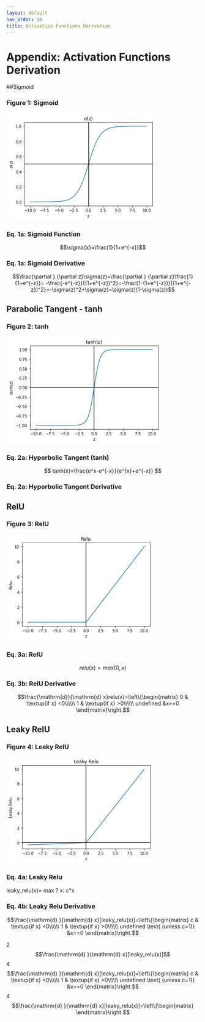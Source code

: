 ```yaml
---
layout: default
nav_order: 16
title: Activation Functions Derivation
---
```

# Appendix: Activation Functions Derivation

##Sigmoid


### Figure 1: Sigmoid

![Supervise Learning Outlines](../assets/images/neural-networks/sigmoid.png)


### Eq. 1a: Sigmoid Function 

$$\sigma{x}=\frac{1}{1+e^{-x}}$$

### Eq. 1a: Sigmoid Derivative 

$$\frac{\partial }  {\partial z}\sigma(z)=\frac{\partial }  {\partial z}\frac{1}{1+e^{-z}}=
-\frac{-e^{-z}}{(1+e^{-z})^2}=-\frac{1-(1+e^{-z})}{(1+e^{-z})^2}=-\sigma(z)^2+\sigma(z)=\sigma(z)(1-\sigma(z))$$


## Parabolic Tangent - tanh

### Figure 2: tanh

![Supervise Learning Outlines](../assets/images/neural-networks/tanh.png)


### Eq. 2a: Hyporbolic Tangent (tanh)

$$
tanh(x)=\frac{e^x-e^{-x}}{e^{x}+e^{-x}}
$$

### Eq. 2a: Hyporbolic Tangent Derivative

## RelU

### Figure 3: RelU

![Supervise Learning Outlines](../assets/images/neural-networks/relu.png)


### Eq. 3a: RelU

$$relu(x)=max(0,x)
$$
### Eq. 3b: RelU Derivative
$$\frac{\mathrm{d}}{\mathrm{d} x}relu(x)=\left\{\begin{matrix}
0 & \textup{if x} <0\\\\\\ 
1 & \textup{if x} >0\\\\\\
undefined &x==0 \end{matrix}\right.$$

## Leaky RelU

### Figure 4: Leaky RelU
![Supervise Learning Outlines](../assets/images/neural-networks/leaky_relu.png)


### Eq. 4a: Leaky Relu

leaky_relu(x)= max ? x: c*x

### Eq. 4b: Leaky Relu Derivative
$$\frac{\mathrm{d} }{\mathrm{d} x}[leaky_relu(x)]=\left\{\begin{matrix}
c & \textup{if x} <0\\\\\\ 
1 & \textup{if x} >0\\\\\\
undefined \text{ (unless c=1)} &x==0  
\end{matrix}\right.$$

2
$$\frac{\mathrm{d} }{\mathrm{d} x}[leaky_relu(x)]$$
4
$$\frac{\mathrm{d} }{\mathrm{d} x}[leaky_relu(x)]=\left\{\begin{matrix}
c & \textup{if x} <0\\\\\\ 
1 & \textup{if x} >0\\\\\\
undefined \text{ (unless c=1)} &x==0  
\end{matrix}\right.$$
4
$$\frac{\mathrm{d} }{\mathrm{d} x}[leaky_relu(x)]=\left\{\begin{matrix} 
\end{matrix}\right.$$






